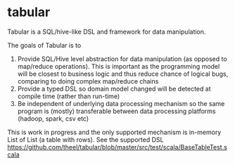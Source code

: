 # tabular

Tabular is a SQL/hive-like DSL and framework for data manipulation.

The goals of Tabular is to 

1. Provide SQL/Hive level abstraction for data manipulation (as opposed to map/reduce operations). This is important as the programming model will be closest to business logic and thus reduce chance of logical bugs, comparing to doing complex map/reduce chains
2. Provide a typed DSL so domain model changed will be detected at compile time (rather than run-time)
3. Be independent of underlying data processing mechanism so the same program is (mostly) transferable between data processing platforms (hadoop, spark, csv etc)

This is work in progress and the only supported mechanism is in-memory List of List (a table with rows).
See the supported DSL https://github.com/theel/tabular/blob/master/src/test/scala/BaseTableTest.scala
